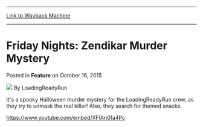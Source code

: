 
---
[Link to Wayback Machine](https://web.archive.org/web/20151018175241/http://magic.wizards.com/en/articles/archive/feature/friday-nights-zendikar-murder-mystery-2015-10-16)

[_metadata_:wayback_url]:- "http://magic.wizards.com/en/articles/archive/feature/friday-nights-zendikar-murder-mystery-2015-10-16"
[_metadata_:wayback_raw_url]:- "https://web.archive.org/web/20151018175241id_/http://magic.wizards.com/en/articles/archive/feature/friday-nights-zendikar-murder-mystery-2015-10-16"
[_metadata_:wayback_capture_timestamp]:- "2015-10-18 17:52:41+00:00"
[_metadata_:description]:- "It's a spooky Halloween murder mystery for the LoadingReadyRun crew, as they try to unmask the real killer!"
[_metadata_:generator]:- "Drupal 7 (http://drupal.org)"
[_metadata_:publish_date]:- "2015-10-16"
---


Friday Nights: Zendikar Murder Mystery
======================================



 Posted in **Feature**
 on October 16, 2015 






![](https://media.magic.wizards.com/styles/auth_small/public/images/person/lrrbiopic.png)
By LoadingReadyRun










It's a spooky Halloween murder mystery for the LoadingReadyRun crew, as they try to unmask the real killer! Also, they search for themed snacks.


<https://www.youtube.com/embed/XFIAn0fa4Pc>







